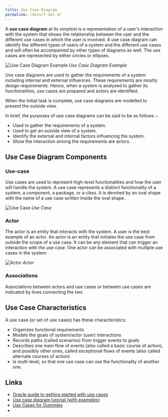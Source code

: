 ```yaml
---
title: Use Case Diagram
permalink: /docs/7-uml-4/
---
```


A **use case diagram** at its simplest is a representation of a user's interaction with the system that shows the relationship between the user and the different use cases in which the user is involved. A use case diagram can identify the different types of users of a system and the different use cases and will often be accompanied by other types of diagrams as well. The use cases are represented by either circles or ellipses.

![Use Case Diagram Example](https://ysjprog2.netlify.app/assets/img/topics/7uml/usecase1.svg)
*Use Case Diagram Example* 

Use case diagrams are used to gather the requirements of a system including internal and external influences. These requirements are mostly design requirements. Hence, when a system is analysed to gather its functionalities, use cases are prepared and actors are identified.

When the initial task is complete, use case diagrams are modelled to present the outside view.

In brief, the purposes of use case diagrams can be said to be as follows −
* Used to gather the requirements of a system.
* Used to get an outside view of a system.
* Identify the external and internal factors influencing the system.
* Show the interaction among the requirements are actors.

## Use Case Diagram Components

### Use-case

Use cases are used to represent high-level functionalities and how the user will handle the system. A use case represents a distinct functionality of a system, a component, a package, or a class. It is denoted by an oval shape with the name of a use case written inside the oval shape.

![Use Case](https://ysjprog2.netlify.app/assets/img/topics/7uml/usecase1.png)
*Use Case* 

### Actor

The actor is an entity that interacts with the system. A user is the best example of an actor. An actor is an entity that initiates the use case from outside the scope of a use case. It can be any element that can trigger an interaction with the use case. One actor can be associated with multiple use cases in the system

![Actor](https://ysjprog2.netlify.app/assets/img/topics/7uml/usecase2.png)
*Actor* 

### Associations

Associations between actors and use cases or between use cases are indicated by lines connecting the two.

## Use Case Characteristics

A use case (or set of use cases) has these characteristics:
* Organizes functional requirements
* Models the goals of system/actor (user) interactions
* Records paths (called scenarios) from trigger events to goals
* Describes one main flow of events (also called a basic course of action), and possibly other ones, called exceptional flows of events (also called alternate courses of action)
* Is multi-level, so that one use case can use the functionality of another one.

## Links

* [Oracle guide to getting started with use cases](https://www.oracle.com/technetwork/developer-tools/jdev/gettingstartedwithusecasemodeling-133857.pdf)
* [Use case diagram tutorial (with examples)](https://creately.com/blog/diagrams/use-case-diagram-tutorial/)
* [Use Cases for Dummies](https://warren2lynch.medium.com/use-case-tutorial-for-dummies-8cf426043710) 
* 